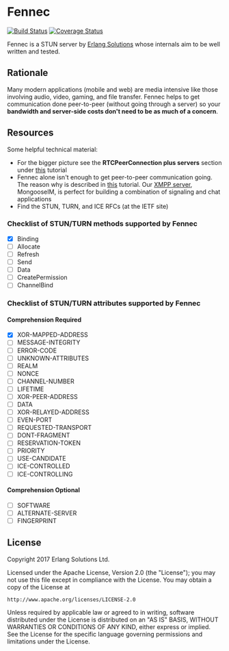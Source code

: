 # Fennec

[![Build Status][BUILD BADGE]][BUILD LINK]
[![Coverage Status][COVERAGE BADGE]][COVERAGE LINK]

Fennec is a STUN server by [Erlang Solutions][OUR SITE] whose internals aim to be well written and tested.

## Rationale

Many modern applications (mobile and web) are media intensive like those involving audio, video, gaming, and file transfer.
Fennec helps to get communication done peer-to-peer (without going through a server) so your **bandwidth and server-side costs don't need to be as much of a concern**.

## Resources

Some helpful technical material:

* For the bigger picture see the **RTCPeerConnection plus servers** section under [this][OVERVIEW] tutorial
* Fennec alone isn't enough to get peer-to-peer communication going.
The reason why is described in [this][SIGNALING] tutorial.
Our [XMPP server][MONGOOSE], MongooseIM, is perfect for building a combination of signaling and chat applications
* Find the STUN, TURN, and ICE RFCs (at the IETF site)

### Checklist of STUN/TURN methods supported by Fennec

- [x] Binding
- [ ] Allocate
- [ ] Refresh
- [ ] Send
- [ ] Data
- [ ] CreatePermission
- [ ] ChannelBind

### Checklist of STUN/TURN attributes supported by Fennec

#### Comprehension Required

- [x] XOR-MAPPED-ADDRESS
- [ ] MESSAGE-INTEGRITY
- [ ] ERROR-CODE
- [ ] UNKNOWN-ATTRIBUTES
- [ ] REALM
- [ ] NONCE
- [ ] CHANNEL-NUMBER
- [ ] LIFETIME
- [ ] XOR-PEER-ADDRESS
- [ ] DATA
- [ ] XOR-RELAYED-ADDRESS
- [ ] EVEN-PORT
- [ ] REQUESTED-TRANSPORT
- [ ] DONT-FRAGMENT
- [ ] RESERVATION-TOKEN
- [ ] PRIORITY
- [ ] USE-CANDIDATE
- [ ] ICE-CONTROLLED
- [ ] ICE-CONTROLLING

#### Comprehension Optional

- [ ] SOFTWARE
- [ ] ALTERNATE-SERVER
- [ ] FINGERPRINT

## License

Copyright 2017 Erlang Solutions Ltd.

Licensed under the Apache License, Version 2.0 (the "License");
you may not use this file except in compliance with the License.
You may obtain a copy of the License at

    http://www.apache.org/licenses/LICENSE-2.0

Unless required by applicable law or agreed to in writing, software
distributed under the License is distributed on an "AS IS" BASIS,
WITHOUT WARRANTIES OR CONDITIONS OF ANY KIND, either express or implied.
See the License for the specific language governing permissions and
limitations under the License.

[BUILD BADGE]: https://travis-ci.org/esl/fennec.svg?branch=master
[BUILD LINK]: https://travis-ci.org/esl/fennec

[COVERAGE BADGE]: https://coveralls.io/repos/github/esl/fennec/badge.svg
[COVERAGE LINK]: https://coveralls.io/github/esl/fennec

[OUR SITE]: https://www.erlang-solutions.com/

[OVERVIEW]: https://www.html5rocks.com/en/tutorials/webrtc/basics/#toc-rtcpeerconnection
[SIGNALING]: https://www.html5rocks.com/en/tutorials/webrtc/basics/#toc-rtcpeerconnection

[MONGOOSE]: https://github.com/esl/MongooseIM
